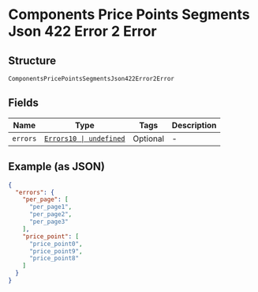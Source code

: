 
# Components Price Points Segments Json 422 Error 2 Error

## Structure

`ComponentsPricePointsSegmentsJson422Error2Error`

## Fields

| Name | Type | Tags | Description |
|  --- | --- | --- | --- |
| `errors` | [`Errors10 \| undefined`](../../doc/models/errors-10.md) | Optional | - |

## Example (as JSON)

```json
{
  "errors": {
    "per_page": [
      "per_page1",
      "per_page2",
      "per_page3"
    ],
    "price_point": [
      "price_point0",
      "price_point9",
      "price_point8"
    ]
  }
}
```

